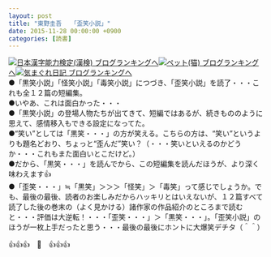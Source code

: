 ```yaml
---
layout: post
title: "東野圭吾　　「歪笑小説」"
date: 2015-11-28 00:00:00 +0900
categories: [読書]
---
```


[![](/syuusyuu9701/assets/images/東野圭吾-「歪笑小説」-br_c_3028_1.gif)](http://blog.with2.net/link.php?1659096:3028 "日本漢字能力検定(漢検) ブログランキングへ")[日本漢字能力検定(漢検) ブログランキングへ](http://blog.with2.net/link.php?1659096:3028)[![](/syuusyuu9701/assets/images/東野圭吾-「歪笑小説」-br_c_1348_1.gif)](http://blog.with2.net/link.php?1659096:1348 "ペット(猫) ブログランキングへ")[ペット(猫) ブログランキングへ](http://blog.with2.net/link.php?1659096:1348)[![](/syuusyuu9701/assets/images/東野圭吾-「歪笑小説」-br_c_9257_1.gif)](http://blog.with2.net/link.php?1659096:9257 "気まぐれ日記 ブログランキングへ")[気まぐれ日記 ブログランキングへ](http://blog.with2.net/link.php?1659096:9257)  
●「黒笑小説」「怪笑小説」「毒笑小説」につづき、「歪笑小説」を読了・・・これも全１２篇の短編集。  
●いやあ、これは面白かった・・・  
●「黒笑小説」の登場人物たちが出てきて、短編ではあるが、続きもののように思えて、感情移入もできる設定になってた。  
●“笑い”としては「黒笑・・・」の方が笑える。こちらの方は、“笑い”というよりも題名どおり、ちょっと“歪んだ”笑い？（・・・笑いといえるのかどうか・・・これもまた面白いとこだけど。）  
●だから、「黒笑・・・」を読んでから、この短編集を読んだほうが、より深く味わえます👍  
●「歪笑・・・」≒「黒笑」＞＞＞「怪笑」＞「毒笑」って感じでしょうか。でも、最後の最後、読者のお楽しみだからハッキリとはいえないが、１２篇すべて読了した後の巻末の（よく見かける）諸作家の作品紹介のところまで読むと・・・評価は大逆転！・・・「歪笑・・・」＞「黒笑・・・」。「歪笑小説」のほうが一枚上手だったと思う・・・最後の最後にホントに大爆笑デチタ（＾＾）  
  
👍👍👍　🐑　👍👍👍  